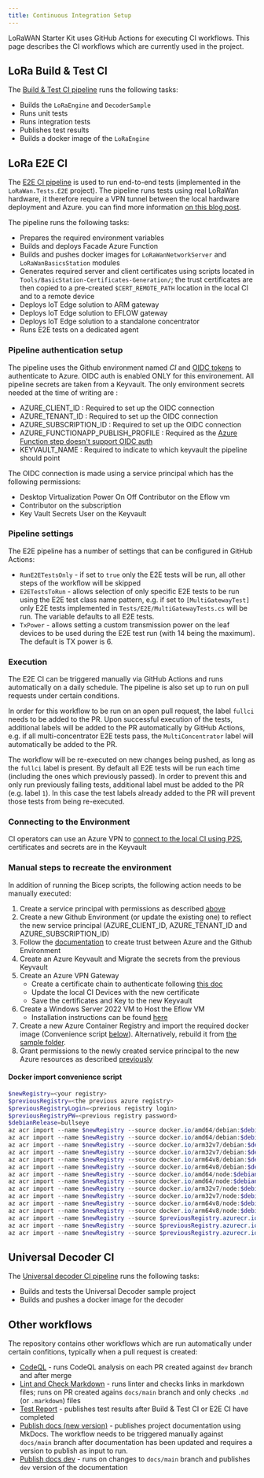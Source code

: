```yaml
---
title: Continuous Integration Setup
---
```


LoRaWAN Starter Kit uses GitHub Actions for executing CI workflows. This page
describes the CI workflows which are currently used in the project.

## LoRa Build & Test CI

The [Build & Test CI pipeline][build-and-test-ci] runs the following tasks:

- Builds the `LoRaEngine` and `DecoderSample`
- Runs unit tests
- Runs integration tests
- Publishes test results
- Builds a docker image of the `LoRaEngine`

## LoRa E2E CI

The [E2E CI pipeline][e2e-ci] is used to run end-to-end tests (implemented in
the `LoRaWan.Tests.E2E` project). The pipeline runs tests using real LoRaWan hardware,
it therefore require a VPN tunnel between the local hardware deployment and Azure. you
can find more information [on this blog post](https://devblogs.microsoft.com/cse/2022/03/15/e2e-tests-for-lorawan-starter-kit-with-real-hardware/).

The pipeline runs the following tasks:

- Prepares the required environment variables
- Builds and deploys Facade Azure Function
- Builds and pushes docker images for `LoRaWanNetworkServer` and
  `LoRaWanBasicsStation` modules
- Generates required server and client certificates using scripts located in
  `Tools/BasicStation-Certificates-Generation/`; the trust certificates are then
  copied to a pre-created `$CERT_REMOTE_PATH` location in the local CI and to a
  remote device
- Deploys IoT Edge solution to ARM gateway
- Deploys IoT Edge solution to EFLOW gateway
- Deploys IoT Edge solution to a standalone concentrator
- Runs E2E tests on a dedicated agent

### Pipeline authentication setup

The pipeline uses the Github environment named *CI* and [OIDC tokens](https://docs.github.com/en/actions/deployment/security-hardening-your-deployments/about-security-hardening-with-openid-connect) to authenticate to Azure. OIDC auth is enabled ONLY for this environement. All pipeline secrets are taken from a
Keyvault. The only environment secrets needed at the time of writing are :

- AZURE_CLIENT_ID : Required to set up the OIDC connection
- AZURE_TENANT_ID : Required to set up the OIDC connection
- AZURE_SUBSCRIPTION_ID : Required to set up the OIDC connection
- AZURE_FUNCTIONAPP_PUBLISH_PROFILE : Required as the [Azure Function step doesn't support OIDC auth](https://github.com/Azure/functions-action/issues/153)
- KEYVAULT_NAME : Required to indicate to which keyvault the pipeline should point

The OIDC connection is made using a service principal which has the following permissions:

- Desktop Virtualization Power On Off Contributor on the Eflow vm
- Contributor on the subscription
- Key Vault Secrets User on the Keyvault

### Pipeline settings

The E2E pipeline has a number of settings that can be configured in GitHub
Actions:

- `RunE2ETestsOnly` - if set to `true` only the E2E tests will be run, all other
  steps of the workflow will be skipped
- `E2ETestsToRun` - allows selection of only specific E2E tests to be run using
  the E2E test class name pattern, e.g. if set to `[MultiGatewayTest]` only E2E
  tests implemented in `Tests/E2E/MultiGatewayTests.cs` will be run. The
  variable defaults to all E2E tests.
- `TxPower` - allows setting a custom transmission power on the leaf devices to
  be used during the E2E test run (with 14 being the maximum). The default is TX
  power is 6.

### Execution

The E2E CI can be triggered manually via GitHub Actions and runs automatically
on a daily schedule. The pipeline is also set up to run on pull requests under
certain conditions.

In order for this workflow to be run on an open pull request, the label `fullci`
needs to be added to the PR. Upon successful execution of the tests, additional
labels will be added to the PR automatically by GitHub Actions, e.g. if all
multi-concentrator E2E tests pass, the `MultiConcentrator` label will
automatically be added to the PR.

The workflow will be re-executed on new changes being pushed, as long as the
`fullci` label is present. By default all E2E tests will be run each time
(including the ones which previously passed). In order to prevent this and only
run previously failing tests, additional label must be added to the PR (e.g.
label `1`). In this case the test labels already added to the PR will prevent
those tests from being re-executed.

### Connecting to the Environment

CI operators can use an Azure VPN to [connect to the local CI using P2S](https://learn.microsoft.com/azure/vpn-gateway/vpn-gateway-howto-point-to-site-resource-manager-portal#connect), certificates and secrets are in the Keyvault

### Manual steps to recreate the environment

In addition of running the Bicep scripts, the following action needs to be manually executed:

1. Create a service principal with permissions as described [above](#pipeline-authentication-setup)
1. Create a new Github Environment (or update the existing one) to reflect the new service principal (AZURE_CLIENT_ID, AZURE_TENANT_ID and AZURE_SUBSCRIPTION_ID)
1. Follow the [documentation](https://docs.github.com/en/actions/deployment/security-hardening-your-deployments/configuring-openid-connect-in-azure) to create trust between Azure and the Github Environment
1. Create an Azure Keyvault and Migrate the secrets from the previous Keyvault
1. Create an Azure VPN Gateway
    - Create a certificate chain to authenticate following [this doc](https://learn.microsoft.com/azure/vpn-gateway/vpn-gateway-howto-point-to-site-resource-manager-portal)
    - Update the local CI Devices with the new certificate
    - Save the certificates and Key to the new Keyvault
1. Create a Windows Server 2022 VM to Host the Eflow VM
    - Installation instructions can be found [here](https://github.com/Azure/iotedge-lorawan-starterkit/tree/dev/Tools/Eflow/)
1. Create a new Azure Container Registry and import the required docker image (Convenience script [below](#docker-import-convenience-script)). Alternatively, rebuild it from [the sample folder](https://github.com/Azure/iotedge-lorawan-starterkit/tree/dev/Samples/DecoderSample).
1. Grant permissions to the newly created service principal to the new Azure resources as described [previously](#pipeline-authentication-setup)

#### Docker import convenience script

```powershell
$newRegistry=<your registry>
$previousRegistry=<the previous azure registry>
$previousRegistryLogin=<previous registry login>
$previousRegistryPW=<previous registry password>
$debianRelease=bullseye
az acr import --name $newRegistry --source docker.io/amd64/debian:$debianRelease --image amd64/debian:$debianRelease
az acr import --name $newRegistry --source docker.io/amd64/debian:$debianRelease-slim --image amd64/debian:$debianRelease-slim
az acr import --name $newRegistry --source docker.io/arm32v7/debian:$debianRelease --image arm32v7/debian:$debianRelease
az acr import --name $newRegistry --source docker.io/arm32v7/debian:$debianRelease-slim --image arm32v7/debian:$debianRelease-slim
az acr import --name $newRegistry --source docker.io/arm64v8/debian:$debianRelease --image arm64v8/debian:$debianRelease
az acr import --name $newRegistry --source docker.io/arm64v8/debian:$debianRelease-slim --image arm64v8/debian:$debianRelease-slim
az acr import --name $newRegistry --source docker.io/amd64/node:$debianRelease --image amd64/node:$debianRelease
az acr import --name $newRegistry --source docker.io/amd64/node:$debianRelease-slim --image amd64/node:$debianRelease-slim
az acr import --name $newRegistry --source docker.io/arm32v7/node:$debianRelease --image arm32v7/node:$debianRelease
az acr import --name $newRegistry --source docker.io/arm32v7/node:$debianRelease-slim --image arm32v7/node:$debianRelease-slim
az acr import --name $newRegistry --source docker.io/arm64v8/node:$debianRelease --image arm64v8/node:$debianRelease
az acr import --name $newRegistry --source docker.io/arm64v8/node:$debianRelease-slim --image arm64v8/node:$debianRelease-slim
az acr import --name $newRegistry --source $previousRegistry.azurecr.io/decodersample:2.0-arm32v7 --image decodersample:2.0-arm32v7 --username $previousRegistryLogin --password $previousRegistryPW
az acr import --name $newRegistry --source $previousRegistry.azurecr.io/decodersample:2.0-amd64 --image decodersample:2.0-amd64 --username $previousRegistryLogin --password $previousRegistryPW
az acr import --name $newRegistry --source $previousRegistry.azurecr.io/decodersample:2.0 --image decodersample:2.0 --username $previousRegistryLogin --password $previousRegistryPW
```

## Universal Decoder CI

The [Universal decoder CI pipeline][decoder-ci] runs the following tasks:

- Builds and tests the Universal Decoder sample project
- Builds and pushes a docker image for the decoder

## Other workflows

The repository contains other workflows which are run automatically under
certain confitions, typically when a pull request is created:

- [CodeQL][codeql] - runs CodeQL analysis on each PR created against `dev`
  branch and after merge
- [Lint and Check Markdown][lint-markdown] - runs linter and checks links in
  markdown files; runs on PR created agains `docs/main` branch and only checks
  `.md` (or `.markdown`) files
- [Test Report][test-report] - publishes test results after Build & Test CI or
  E2E CI have completed
- [Publish docs (new version)][publish-docs-new-version] - publishes project
  documentation using MkDocs. The workflow needs to be triggered manually
  against `docs/main` branch after documentation has been updated and requires a
  version to publish as input to run.
- [Publish docs dev][publish-docs-dev] - runs on changes to `docs/main` branch
  and publishes `dev` version of the documentation

[build-and-test-ci]:
https://github.com/Azure/iotedge-lorawan-starterkit/blob/dev/.github/workflows/ci.yaml
[e2e-ci]:
https://github.com/Azure/iotedge-lorawan-starterkit/blob/dev/.github/workflows/e2e-ci.yaml
[decoder-ci]:
https://github.com/Azure/iotedge-lorawan-starterkit/blob/dev/.github/workflows/universal_decoder_ci.yaml
[codeql]:
https://github.com/Azure/iotedge-lorawan-starterkit/blob/dev/.github/workflows/codeql-analysis.yml
[lint-markdown]:
https://github.com/Azure/iotedge-lorawan-starterkit/blob/442391dbdfe110e09e8448db7e9098de28403f34/.github/workflows/md-linter.yaml
[test-report]:
https://github.com/Azure/iotedge-lorawan-starterkit/blob/dev/.github/workflows/test_report.yaml
[publish-docs-new-version]:
https://github.com/Azure/iotedge-lorawan-starterkit/blob/docs/main/.github/workflows/publish-docs-new-version.yml
[publish-docs-dev]:
https://github.com/Azure/iotedge-lorawan-starterkit/blob/docs/main/.github/workflows/publish-docs-dev.yml
